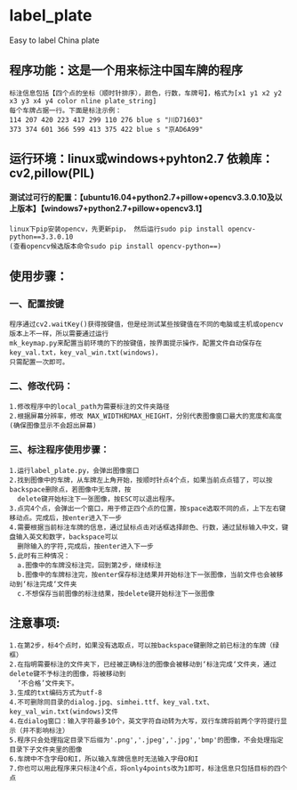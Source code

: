 # label_plate
Easy to label China plate<br>
## 程序功能：这是一个用来标注中国车牌的程序
    标注信息包括【四个点的坐标（顺时针排序），颜色，行数，车牌号】，格式为[x1 y1 x2 y2 x3 y3 x4 y4 color nline plate_string]
    每个车牌占据一行。下面是标注示例：
    114 207 420 223 417 299 110 276 blue s "川D71603"
    373 374 601 366 599 413 375 422 blue s "京AD6A99"
## 运行环境：linux或windows+pyhton2.7     依赖库：cv2,pillow(PIL)
#### 测试过可行的配置：【ubuntu16.04+python2.7+pillow+opencv3.3.0.10及以上版本】【windows7+python2.7+pillow+opencv3.1】
    linux下pip安装opencv，先更新pip， 然后运行sudo pip install opencv-python==3.3.0.10
    (查看opencv候选版本命令sudo pip install opencv-python==)
## 使用步骤：
### 一、配置按键
    程序通过cv2.waitKey()获得按键值，但是经测试某些按键值在不同的电脑或主机或opencv版本上不一样，所以需要通过运行
    mk_keymap.py来配置当前环境的下的按键值，按界面提示操作，配置文件自动保存在key_val.txt，key_val_win.txt(windows)，
    只需配置一次即可。
### 二、修改代码：
    1.修改程序中的local_path为需要标注的文件夹路径
    2.根据屏幕分辨率，修改 MAX_WIDTH和MAX_HEIGHT，分别代表图像窗口最大的宽度和高度(确保图像显示不会超出屏幕)
### 三、标注程序使用步骤：
    1.运行label_plate.py，会弹出图像窗口
    2.找到图像中的车牌，从车牌左上角开始，按顺时针点4个点，如果当前点点错了，可以按backspace删除点，若图像中无车牌，按
      delete键开始标注下一张图像，按ESC可以退出程序。
    3.点完4个点，会弹出一个窗口，用于修正四个点的位置，按space选取不同的点，上下左右键移动点。完成后，按enter进入下一步
    4.需要根据当前标注车牌的信息，通过鼠标点击对话框选择颜色、行数，通过鼠标输入中文，键盘输入英文和数字，backspace可以
      删除输入的字符,完成后，按enter进入下一步
    5.此时有三种情况：
      a.图像中的车牌没标注完，回到第2步，继续标注
      b.图像中的车牌标注完，按enter保存标注结果并开始标注下一张图像，当前文件也会被移动到‘标注完成‘文件夹
      c.不想保存当前图像的标注结果，按delete键开始标注下一张图像
## 注意事项:
    1.在第2步，标4个点时，如果没有选取点，可以按backspace键删除之前已标注的车牌（绿框）
    2.在指明需要标注的文件夹下，已经被正确标注的图像会被移动到‘标注完成‘文件夹，通过delete键不予标注的图像，将被移动到
      ‘不合格’文件夹下。
    3.生成的txt编码方式为utf-8
    4.不可删除同目录的dialog.jpg、simhei.ttf、key_val.txt、key_val_win.txt(windows)文件
    4.在dialog窗口：输入字符最多10个，英文字符自动转为大写，双行车牌将前两个字符提行显示（并不影响标注）
    5.程序只会处理指定目录下后缀为'.png','.jpeg','.jpg','bmp'的图像，不会处理指定目录下子文件夹里的图像
    6.车牌中不含字母O和I，所以输入车牌信息时无法输入字母O和I
    7.你也可以用此程序来只标注4个点，将only4points改为1即可，标注信息只包括目标的四个点
